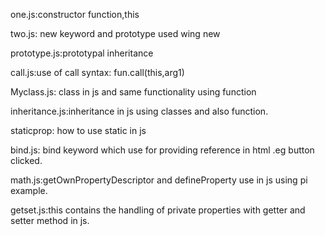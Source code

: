 one.js:constructor function,this

two.js: new keyword and prototype used wing new

prototype.js:prototypal inheritance

call.js:use of call syntax: fun.call(this,arg1)

Myclass.js: class in js and same functionality using function

inheritance.js:inheritance in js using classes and also function.

staticprop: how to use static in js

bind.js: bind keyword which use for providing reference in html .eg button clicked.

math.js:getOwnPropertyDescriptor and defineProperty use in js using pi example.

getset.js:this contains the handling of private properties with getter and setter method in js.
